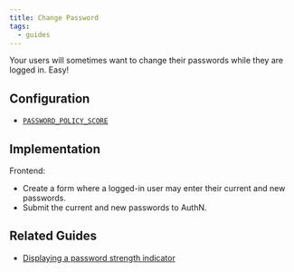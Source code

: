 ```yaml
---
title: Change Password
tags:
  - guides
---
```


Your users will sometimes want to change their passwords while they are logged in. Easy!

## Configuration

* [`PASSWORD_POLICY_SCORE`](#password_policy_score)

## Implementation

Frontend:

* Create a form where a logged-in user may enter their current and new passwords.
* Submit the current and new passwords to AuthN.

## Related Guides

* [Displaying a password strength indicator](guide-displaying_a_password_strength_meter.md)
